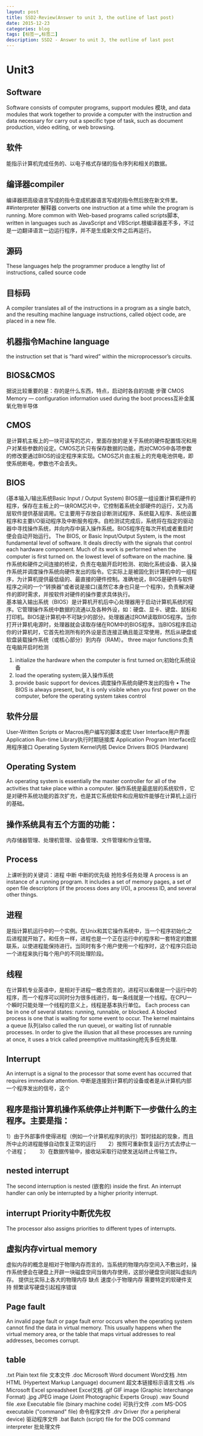 ```yaml
---
layout: post
title: SSD2-Review(Answer to unit 3, the outline of last post)
date: 2015-12-23
categories: blog
tags: [标签一,标签二]
description: SSD2 - Answer to unit 3, the outline of last post
---
```



# Unit3
## Software
Software consists of computer programs, support modules 模块, and data modules that work together to provide a computer with the instruction and data necessary for carry out a specific type of task, such as document production, video editing, or web browsing.
## 软件
能指示计算机完成任务的、以电子格式存储的指令序列和相关的数据。


## 编译器compiler
编译器把高级语言写成的指令变成机器语言写成的指令然后放在新文件里。
##interpreter 解释器
converts one instruction at a time while the program is running. More common with Web-based programs called scripts脚本, written in languages such as JavaScript and VBScript.根编译器差不多，不过是一边翻译语言一边运行程序，并不是生成新文件之后再运行。
## 源码
These languages help the programmer produce a lengthy list of instructions, called source code 


## 目标码
A compiler translates all of the instructions in a program as a single batch, and the resulting machine language instructions, called object code, are placed in a new file. 
## 机器指令Machine language
the instruction set that is “hard wired” within the microprocessor’s circuits.


## BIOS&CMOS
据说比较重要的是：存的是什么东西，特点，启动时各自的功能 步骤
CMOS Memory — configuration information used during the boot process互补金属氧化物半导体

## CMOS
是计算机主板上的一块可读写的芯片，里面存放的是关于系统的硬件配置情况和用户对某些参数的设定。CMOS芯片只有保存数据的功能，而对CMOS中各项参数的修改要通过BIOS的设定程序来实现。CMOS芯片由主板上的充电电池供电，即使系统断电，参数也不会丢失。
## BIOS
(基本输入/输出系统Basic Input / Output System)
BIOS是一组设置计算机硬件的程序，保存在主板上的一块ROM芯片中，它控制着系统全部硬件的运行，又为高层软件提供基层调用。它主要用于存放自诊断测试程序、系统载入程序、系统设置程序和主要I/O驱动程序及中断服务程序。自检测试完成后，系统将在指定的驱动器中寻找操作系统，并向内存中装入操作系统。BIOS程序在每次开机或者重启时便会自动开始运行。 
The BIOS, or Basic Input/Output System, is the most fundamental level of software. It deals directly with the signals that control each hardware component. Much of its work is performed when the computer is first turned on.
the lowest level of software on the machine.
操作系统和硬件之间连接的桥梁，负责在电脑开启时检测、初始化系统设备、装入操作系统并调度操作系统向硬件发出的指令。它实际上是被固化到计算机中的一组程序，为计算机提供最低级的、最直接的硬件控制。准确地说，BIOS是硬件与软件程序之间的一个“转换器”或者说是接口(虽然它本身也只是一个程序)，负责解决硬件的即时需求，并按软件对硬件的操作要求具体执行。  
基本输入输出系统（BIOS）是计算机开机后中心处理器用于启动计算机系统的程序。它管理操作系统中数据的流通以及各种外设，如：硬盘、显卡、键盘、鼠标和打印机。BIOS是计算机中不可缺少的部分。处理器通过ROM读取BIOS程序。当你打开计算机电源时，处理器就会读取存储在ROM中的BIOS程序。当BIOS程序启动你的计算机时，它首先检测所有的外设是否连接正确且能正常使用，然后从硬盘或软盘装载操作系统（或核心部分）到内存（RAM）。
three major functions:负责在电脑开启时检测
  1. initialize the hardware when the computer is   first turned on;初始化系统设备
  2. load the operating system;装入操作系统
  3. provide basic support for devices.调度操作系统向硬件发出的指令 
•	The BIOS is always present, but, it is only visible when you first power on the computer, before the operating system takes control

## 软件分层
User-Written Scripts or Macros用户编写的脚本或宏
User Interface用户界面
Application
Run-time Library执行时期链接库
Application Program Interface应用程序接口
Operating System
Kernel内核
Device Drivers
BIOS
(Hardware)

## Operating System
An operating system is essentially the master controller for all of the activities that take place within a computer.
操作系统是最底层的系统软件，它是对硬件系统功能的首次扩充，也是其它系统软件和应用软件能够在计算机上运行的基础。

## 操作系统具有五个方面的功能：
内存储器管理、处理机管理、设备管理、文件管理和作业管理。 
## Process
上课听到的关键词：进程 中断 中断的优先级 抢险多任务处理
A process is an instance of a running program. It includes a set of memory pages, a set of open file descriptors (if the process does any I/O), a process ID, and several other things.

## 进程
是指计算机运行中的一个实例。在Unix和其它操作系统中，当一个程序初始化之后进程就开始了。和任务一样，进程也是一个正在运行中的程序和一套特定的数据联系，以使进程能保持进行。当同时有多个用户使用一个程序时，这个程序只启动一个进程来执行每个用户的不同处理阶段。
## 线程
在计算机专业英语中，是相对于进程一概念而言的，进程可以看做是一个运行中的程序，而一个程序可以同时分为很多线进行，每一条线就是一个线程。在CPU一个瞬时只能处理一个线程的意义上，线程是基本执行单位。 
Each process can be in one of several states: running, runnable, or blocked. 
A blocked process is one that is waiting for some event to occur. 
The kernel maintains a queue 队列(also called the run queue), or waiting list of runnable processes. In order to give the illusion that all these processes are running at once, it uses a trick called preemptive multitasking抢先多任务处理. 


## Interrupt
An interrupt is a signal to the processor that some event has occurred that requires immediate attention.
中断是连接到计算机的设备或者是从计算机内部一个程序发出的信号，这个

## 程序是指计算机操作系统停止并判断下一步做什么的主程序。主要是指：　　　
   1）由于外部事件使得进程（例如一个计算机程序的执行）暂时挂起的现象，而且所中止的进程能够自动恢复正常的运行　　
   2）按照可重新恢复运行方式去停止一个进程；　　
   3）在数据传输中，接收站采取行动使发送站终止传输工作。


## nested interrupt

The second interruption is nested (嵌套的) inside the first.
An interrupt handler can only be interrupted by a higher priority interrupt. 

## interrupt Priority中断优先权
The processor also assigns priorities to different types of interrupts. 


## 虚拟内存virtual memory
虚拟内存的概念是相对于物理内存而言的，当系统的物理内存空间入不敷出时，操作系统便会在硬盘上开辟一块磁盘空间当做内存使用，这部分硬盘空间就叫虚拟内存。
提供比实际上各大的物理内存 
                                                                          缺点 速度小于物理内存
                                                                          需要特定的软硬件支持
                                                                          频繁读写硬盘引起程序错误

## Page fault
An invalid page fault or page fault error occurs when the operating system cannot find the data in virtual memory. This usually happens when the virtual memory area, or the table that maps virtual addresses to real addresses, becomes corrupt. 
## table 

.txt 	Plain text file            文本文件
.doc 	Microsoft Word document    Word文档
.htm 	HTML (Hypertext Markup Language) document
超文本链接标示语言文档
.xls 	Microsoft Excel spreadsheet  Excel文档
.gif 	GIF image (Graphic Interchange Format)
.jpg 	JPEG image (Joint Photographic Experts Group)
.wav 	Sound file
.exe 	Executable file (binary machine code)        可执行文件
.com 	MS-DOS executable ("command" file)       命令程序文件
.drv 	Driver (for a peripheral device)                驱动程序文件
.bat 	Batch (script) file for the DOS command interpreter
批处理文件
